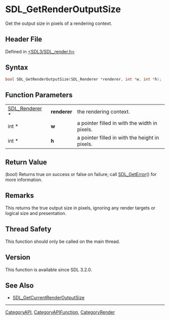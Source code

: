 # SDL_GetRenderOutputSize

Get the output size in pixels of a rendering context.

## Header File

Defined in [<SDL3/SDL_render.h>](https://github.com/libsdl-org/SDL/blob/main/include/SDL3/SDL_render.h)

## Syntax

```c
bool SDL_GetRenderOutputSize(SDL_Renderer *renderer, int *w, int *h);
```

## Function Parameters

|                                |              |                                                |
| ------------------------------ | ------------ | ---------------------------------------------- |
| [SDL_Renderer](SDL_Renderer) * | **renderer** | the rendering context.                         |
| int *                          | **w**        | a pointer filled in with the width in pixels.  |
| int *                          | **h**        | a pointer filled in with the height in pixels. |

## Return Value

(bool) Returns true on success or false on failure; call
[SDL_GetError](SDL_GetError)() for more information.

## Remarks

This returns the true output size in pixels, ignoring any render targets or
logical size and presentation.

## Thread Safety

This function should only be called on the main thread.

## Version

This function is available since SDL 3.2.0.

## See Also

- [SDL_GetCurrentRenderOutputSize](SDL_GetCurrentRenderOutputSize)

----
[CategoryAPI](CategoryAPI), [CategoryAPIFunction](CategoryAPIFunction), [CategoryRender](CategoryRender)

